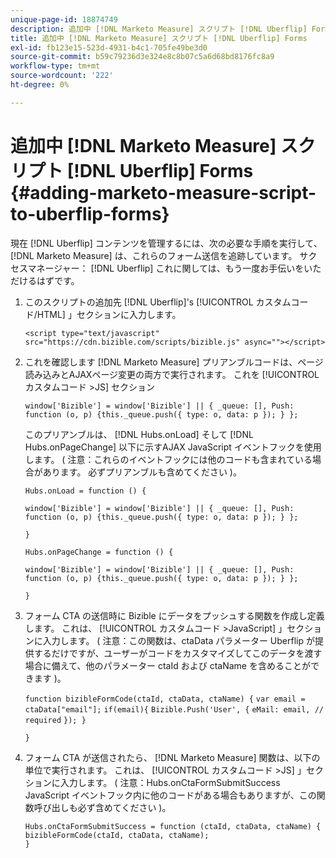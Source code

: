 ```yaml
---
unique-page-id: 18874749
description: 追加中 [!DNL Marketo Measure] スクリプト [!DNL Uberflip] Forms - [!DNL Marketo Measure]  — 製品ドキュメント
title: 追加中 [!DNL Marketo Measure] スクリプト [!DNL Uberflip] Forms
exl-id: fb123e15-523d-4931-b4c1-705fe49be3d0
source-git-commit: b59c79236d3e324e8c8b07c5a6d68bd8176fc8a9
workflow-type: tm+mt
source-wordcount: '222'
ht-degree: 0%

---
```


# 追加中 [!DNL Marketo Measure] スクリプト [!DNL Uberflip] Forms {#adding-marketo-measure-script-to-uberflip-forms}

現在 [!DNL Uberflip] コンテンツを管理するには、次の必要な手順を実行して、 [!DNL Marketo Measure] は、これらのフォーム送信を追跡しています。 サクセスマネージャー： [!DNL Uberflip] これに関しては、もう一度お手伝いをいただけるはずです。

1. このスクリプトの追加先 [!DNL Uberflip]&#39;s [!UICONTROL カスタムコード/HTML] 」セクションに入力します。

   `<script type="text/javascript" src="https://cdn.bizible.com/scripts/bizible.js" async=""></script>`

1. これを確認します [!DNL Marketo Measure] プリアンブルコードは、ページ読み込みとAJAXページ変更の両方で実行されます。 これを [!UICONTROL カスタムコード >JS] セクション

   `window['Bizible'] = window['Bizible'] || { _queue: [], Push: function (o, p) {this._queue.push({ type: o, data: p }); } };`

   このプリアンブルは、 [!DNL Hubs.onLoad] そして [!DNL Hubs.onPageChange] 以下に示すAJAX JavaScript イベントフックを使用します。 ( 注意：これらのイベントフックには他のコードも含まれている場合があります。 必ずプリアンブルも含めてください )。

   `Hubs.onLoad = function () {`

   `window['Bizible'] = window['Bizible'] || { _queue: [], Push: function (o, p) {this._queue.push({ type: o, data: p }); } };`

   `}`

   `Hubs.onPageChange = function () {`

   `window['Bizible'] = window['Bizible'] || { _queue: [], Push: function (o, p) {this._queue.push({ type: o, data: p }); } };`

   `}`

1. フォーム CTA の送信時に Bizible にデータをプッシュする関数を作成し定義します。 これは、 [!UICONTROL カスタムコード >JavaScript] 」セクションに入力します。 ( 注意：この関数は、ctaData パラメーター Uberflip が提供するだけですが、ユーザーがコードをカスタマイズしてこのデータを渡す場合に備えて、他のパラメーター ctaId および ctaName を含めることができます )。

   `function bizibleFormCode(ctaId, ctaData, ctaName) {`
   `var email = ctaData["email"];`
   `if(email){`
   `Bizible.Push('User', {`
   `eMail: email, // required`
   `}); }`

   `}`

1. フォーム CTA が送信されたら、 [!DNL Marketo Measure] 関数は、以下の単位で実行されます。 これは、 [!UICONTROL カスタムコード >JS] 」セクションに入力します。 ( 注意：Hubs.onCtaFormSubmitSuccess JavaScript イベントフック内に他のコードがある場合もありますが、この関数呼び出しも必ず含めてください )。

   `Hubs.onCtaFormSubmitSuccess = function (ctaId, ctaData, ctaName) {`
   `bizibleFormCode(ctaId, ctaData, ctaName);`\
   `}`
